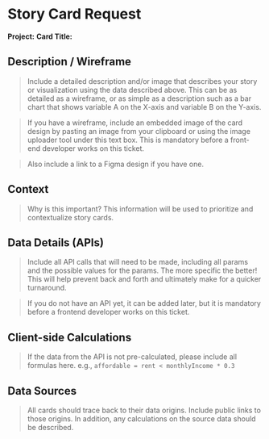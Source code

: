 # Story Card Request

**Project:**
**Card Title:**

## Description / Wireframe

> Include a detailed description and/or image that describes your story or visualization using
> the data described above. This can be as detailed as a wireframe, or as simple as a description
> such as a bar chart that shows variable A on the X-axis and variable B on the Y-axis.

> If you have a wireframe, include an embedded image of the card design by pasting an image from
> your clipboard or using the image uploader tool under this text box. This is mandatory before a
> front-end developer works on this ticket.

> Also include a link to a Figma design if you have one.

## Context
> Why is this important? This information will be used to prioritize and contextualize story cards.

## Data Details (APIs)

> Include all API calls that will need to be made, including all params and the possible
> values for the params. The more specific the better! This will help prevent back and forth
> and ultimately make for a quicker turnaround.

> If you do not have an API yet, it can be added later, but it is mandatory before a frontend
> developer works on this ticket.

## Client-side Calculations

> If the data from the API is not pre-calculated, please include all formulas here.
> e.g., `affordable = rent < monthlyIncome * 0.3`

## Data Sources

> All cards should trace back to their data origins. Include public links to those origins.
> In addition, any calculations on the source data should be described.

